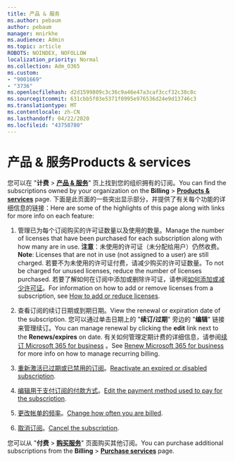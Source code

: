 ```yaml
---
title: 产品 & 服务
ms.author: pebaum
author: pebaum
manager: mnirkhe
ms.audience: Admin
ms.topic: article
ROBOTS: NOINDEX, NOFOLLOW
localization_priority: Normal
ms.collection: Adm_O365
ms.custom:
- "9001669"
- "3736"
ms.openlocfilehash: d2d1599809c3c36c9a46e47a3caf3ccf32c38c8c
ms.sourcegitcommit: 631cbb5f03e5371f0995e976536d24e9d13746c3
ms.translationtype: MT
ms.contentlocale: zh-CN
ms.lasthandoff: 04/22/2020
ms.locfileid: "43758780"
---
```

# <a name="products--services"></a><span data-ttu-id="ed469-102">产品 & 服务</span><span class="sxs-lookup"><span data-stu-id="ed469-102">Products & services</span></span>

<span data-ttu-id="ed469-103">您可以在 "**计费** > [**产品 & 服务**](https://go.microsoft.com/fwlink/p/?linkid=842054)" 页上找到您的组织拥有的订阅。</span><span class="sxs-lookup"><span data-stu-id="ed469-103">You can find the subscriptions owned by your organization on the **Billing** > [**Products & services**](https://go.microsoft.com/fwlink/p/?linkid=842054) page.</span></span> <span data-ttu-id="ed469-104">下面是此页面的一些突出显示部分，并提供了有关每个功能的详细信息的链接：</span><span class="sxs-lookup"><span data-stu-id="ed469-104">Here are some of the highlights of this page along with links for more info on each feature:</span></span>

1. <span data-ttu-id="ed469-105">管理已为每个订阅购买的许可证数量以及使用的数量。</span><span class="sxs-lookup"><span data-stu-id="ed469-105">Manage the number of licenses that have been purchased for each subscription along with how many are in use.</span></span>  <span data-ttu-id="ed469-106">**注意**：未使用的许可证（未分配给用户）仍然收费。</span><span class="sxs-lookup"><span data-stu-id="ed469-106">**Note**: Licenses that are not in use (not assigned to a user) are still charged.</span></span>  <span data-ttu-id="ed469-107">若要不为未使用的许可证付费，请减少购买的许可证数量。</span><span class="sxs-lookup"><span data-stu-id="ed469-107">To not be charged for unused licenses, reduce the number of licenses purchased.</span></span> <span data-ttu-id="ed469-108">若要了解如何在订阅中添加或删除许可证，请参阅[如何添加或减少许可证](https://docs.microsoft.com/alchemyinsights/how-to-add-or-reduce-licenses)。</span><span class="sxs-lookup"><span data-stu-id="ed469-108">For information on how to add or remove licenses from a subscription, see [How to add or reduce licenses](https://docs.microsoft.com/alchemyinsights/how-to-add-or-reduce-licenses).</span></span>

2. <span data-ttu-id="ed469-109">查看订阅的续订日期或到期日期。</span><span class="sxs-lookup"><span data-stu-id="ed469-109">View the renewal or expiration date of the subscription.</span></span>  <span data-ttu-id="ed469-110">您可以通过单击日期上的 "**续订/过期**" 旁边的 "**编辑**" 链接来管理续订。</span><span class="sxs-lookup"><span data-stu-id="ed469-110">You can manage renewal by clicking the **edit** link next to the **Renews/expires** on date.</span></span>  <span data-ttu-id="ed469-111">有关如何管理定期计费的详细信息，请参阅[续订 Microsoft 365 for business](https://go.microsoft.com/fwlink/?linkid=2119216) 。</span><span class="sxs-lookup"><span data-stu-id="ed469-111">See [Renew Microsoft 365 for business](https://go.microsoft.com/fwlink/?linkid=2119216) for more info on how to manage recurring billing.</span></span>

3. <span data-ttu-id="ed469-112">[重新激活已过期或已禁用的订阅](https://go.microsoft.com/fwlink/?linkid=2117519)。</span><span class="sxs-lookup"><span data-stu-id="ed469-112">[Reactivate an expired or disabled subscription](https://go.microsoft.com/fwlink/?linkid=2117519).</span></span>

4. <span data-ttu-id="ed469-113">[编辑用于支付订阅的付款方式](https://go.microsoft.com/fwlink/?linkid=2117167)。</span><span class="sxs-lookup"><span data-stu-id="ed469-113">[Edit the payment method used to pay for the subscription](https://go.microsoft.com/fwlink/?linkid=2117167).</span></span>

5. <span data-ttu-id="ed469-114">[更改帐单的频率](https://go.microsoft.com/fwlink/?linkid=2119112)。</span><span class="sxs-lookup"><span data-stu-id="ed469-114">[Change how often you are billed](https://go.microsoft.com/fwlink/?linkid=2119112).</span></span>

6. <span data-ttu-id="ed469-115">[取消订阅](https://go.microsoft.com/fwlink/?linkid=2119113)。</span><span class="sxs-lookup"><span data-stu-id="ed469-115">[Cancel the subscription](https://go.microsoft.com/fwlink/?linkid=2119113).</span></span>

<span data-ttu-id="ed469-116">您可以从 "**付费** > [**购买服务**](https://go.microsoft.com/fwlink/p/?linkid=868433)" 页面购买其他订阅。</span><span class="sxs-lookup"><span data-stu-id="ed469-116">You can purchase additional subscriptions from the **Billing** > [**Purchase services**](https://go.microsoft.com/fwlink/p/?linkid=868433) page.</span></span>
